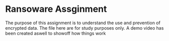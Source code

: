 # Ransoware Assginment
The purpose of this assignment is to understand the use and prevention of encrypted data.
The file here are for study purposes only.
A demo video has been created aswell to showoff how things work
